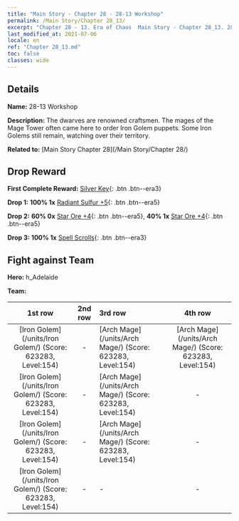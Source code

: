 ```yaml
---
title: "Main Story - Chapter 28 - 28-13 Workshop"
permalink: /Main Story/Chapter 28_13/
excerpt: "Chapter 28 - 13. Era of Chaos  Main Story - Chapter 28_13. 28-13 Workshop"
last_modified_at: 2021-07-06
locale: en
ref: "Chapter 28_13.md"
toc: false
classes: wide
---
```


## Details

 **Name:** 28-13 Workshop

 **Description:** The dwarves are renowned craftsmen. The mages of the Mage Tower often came here to order Iron Golem puppets. Some Iron Golems still remain, watching over their territory.

 **Related to:** [Main Story Chapter 28](/Main Story/Chapter 28/)

## Drop Reward

 **First Complete Reward:** [Silver Key](/Items/con_693/){: .btn .btn--era3}

 **Drop 1:** **100% 1x** [Radiant Sulfur +5](/Items/mat_99/){: .btn .btn--era5}

 **Drop 2:** **60% 0x** [Star Ore +4](/Items/mat_89/){: .btn .btn--era5}, **40% 1x** [Star Ore +4](/Items/mat_89/){: .btn .btn--era5}

 **Drop 3:** **100% 1x** [Spell Scrolls](/Items/con_694/){: .btn .btn--era3}


## Fight against Team
 **Hero:** h_Adelaide

 **Team:**


  | 1st row | 2nd row | 3rd row | 4th row |
  |:----:|:----:|:----|:----:|
  | [Iron Golem](/units/Iron Golem/) (Score: 623283, Level:154)  | - | [Arch Mage](/units/Arch Mage/) (Score: 623283, Level:154)  | [Arch Mage](/units/Arch Mage/) (Score: 623283, Level:154)  |
  | [Iron Golem](/units/Iron Golem/) (Score: 623283, Level:154)  | - | [Arch Mage](/units/Arch Mage/) (Score: 623283, Level:154)  | - |
  | [Iron Golem](/units/Iron Golem/) (Score: 623283, Level:154)  | - | [Arch Mage](/units/Arch Mage/) (Score: 623283, Level:154)  | - |
  | [Iron Golem](/units/Iron Golem/) (Score: 623283, Level:154)  | - | - | - |


